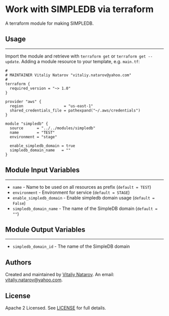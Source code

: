 # Work with SIMPLEDB via terraform

A terraform module for making SIMPLEDB.


## Usage
----------------------
Import the module and retrieve with ```terraform get``` or ```terraform get --update```. Adding a module resource to your template, e.g. `main.tf`:

```
#
# MAINTAINER Vitaliy Natarov "vitaliy.natarov@yahoo.com"
#
terraform {
  required_version = "~> 1.0"
}

provider "aws" {
  region                  = "us-east-1"
  shared_credentials_file = pathexpand("~/.aws/credentials")
}

module "simpledb" {
  source      = "../../modules/simpledb"
  name        = "TEST"
  environment = "stage"

  enable_simpledb_domain = true
  simpledb_domain_name   = ""
}

```

## Module Input Variables
----------------------
- `name` - Name to be used on all resources as prefix (`default = TEST`)
- `environment` - Environment for service (`default = STAGE`)
- `enable_simpledb_domain` - Enable simpledb domain usage (`default = False`)
- `simpledb_domain_name` - The name of the SimpleDB domain (`default = ""`)

## Module Output Variables
----------------------
- `simpledb_domain_id` - The name of the SimpleDB domain


## Authors

Created and maintained by [Vitaliy Natarov](https://github.com/SebastianUA). An email: [vitaliy.natarov@yahoo.com](vitaliy.natarov@yahoo.com).

## License

Apache 2 Licensed. See [LICENSE](https://github.com/SebastianUA/terraform/blob/master/LICENSE) for full details.
